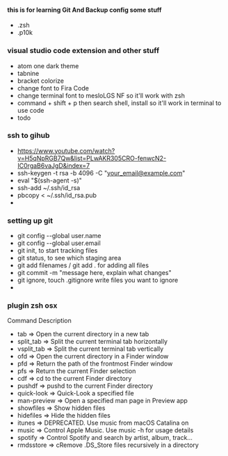 #### this is for learning Git And Backup config some stuff
- .zsh
- .p10k


### visual studio code extension and other stuff
- atom one dark theme
- tabnine
- bracket colorize
- change font to Fira Code
- change terminal font to mesloLGS NF so it'll work with zsh
- command + shift + p then search shell, install so it'll work in terminal to use code
- todo

### ssh to gihub
- https://www.youtube.com/watch?v=H5qNpRGB7Qw&list=PLwAKR305CRO-fenwcN2-IC0rgaB6vaJgD&index=7
- ssh-keygen -t rsa -b 4096 -C "your_email@example.com"
- eval "$(ssh-agent -s)"
- ssh-add ~/.ssh/id_rsa
- pbcopy < ~/.ssh/id_rsa.pub
- 

### setting up git
- git config --global user.name 
- git config --global user.email
- git init, to start tracking files
- git status, to see which staging area
- git add filenames / git add . for adding all files
- git commit -m "message here, explain what changes"
- git ignore, touch .gitignore write files you want to ignore
- 

### plugin zsh osx
Command	                              Description
- tab	            =>                  Open the current directory in a new tab
- split_tab	      =>                  Split the current terminal tab horizontally
- vsplit_tab	    =>                  Split the current terminal tab vertically
- ofd	            =>                  Open the current directory in a Finder window
- pfd	            =>                  Return the path of the frontmost Finder window
- pfs	            =>                  Return the current Finder selection
- cdf	            =>                  cd to the current Finder directory
- pushdf	        =>                  pushd to the current Finder directory
- quick-look	    =>                  Quick-Look a specified file
- man-preview	    =>                  Open a specified man page in Preview app
- showfiles	      =>                  Show hidden files
- hidefiles	      =>                  Hide the hidden files
- itunes	        =>                  DEPRECATED. Use music from macOS Catalina on
- music	          =>                  Control Apple Music. Use music -h for usage details
- spotify	        =>                  Control Spotify and search by artist, album, track…
- rmdsstore	      =>                  cRemove .DS_Store files recursively in a directory